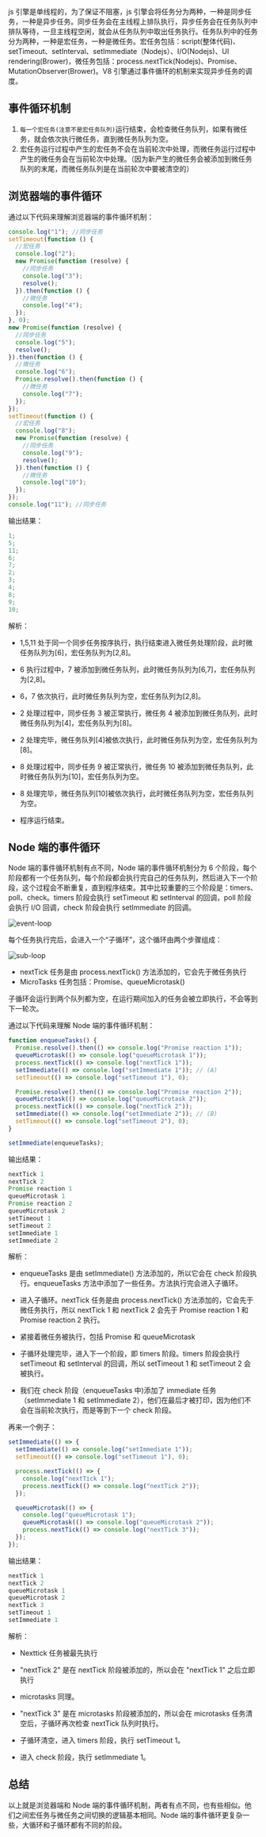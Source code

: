 js 引擎是单线程的，为了保证不阻塞，js 引擎会将任务分为两种，一种是同步任务，一种是异步任务。同步任务会在主线程上排队执行，异步任务会在任务队列中排队等待，一旦主线程空闲，就会从任务队列中取出任务执行。任务队列中的任务分为两种，一种是宏任务，一种是微任务。宏任务包括：script(整体代码)、setTimeout、setInterval、setImmediate（Nodejs）、I/O(Nodejs)、UI rendering(Brower)，微任务包括：process.nextTick(Nodejs)、Promise、MutationObserver(Brower)。V8 引擎通过事件循环的机制来实现异步任务的调度。

## 事件循环机制

1. `每一个宏任务(注意不是宏任务队列)`运行结束，会检查微任务队列，如果有微任务，就会依次执行微任务，直到微任务队列为空。
2. 宏任务运行过程中产生的宏任务不会在当前轮次中处理，而微任务运行过程中产生的微任务会在当前轮次中处理。（因为新产生的微任务会被添加到微任务队列的末尾，而微任务队列是在当前轮次中要被清空的）

## 浏览器端的事件循环

通过以下代码来理解浏览器端的事件循环机制：

```js
console.log("1"); //同步任务
setTimeout(function () {
  //宏任务
  console.log("2");
  new Promise(function (resolve) {
    //同步任务
    console.log("3");
    resolve();
  }).then(function () {
    //微任务
    console.log("4");
  });
}, 0);
new Promise(function (resolve) {
  //同步任务
  console.log("5");
  resolve();
}).then(function () {
  //微任务
  console.log("6");
  Promise.resolve().then(function () {
    //微任务
    console.log("7");
  });
});
setTimeout(function () {
  //宏任务
  console.log("8");
  new Promise(function (resolve) {
    //同步任务
    console.log("9");
    resolve();
  }).then(function () {
    //微任务
    console.log("10");
  });
});
console.log("11"); //同步任务
```

输出结果：

```js
1;
5;
11;
6;
7;
2;
3;
4;
8;
9;
10;
```

解析：

- 1,5,11 处于同一个同步任务按序执行，执行结束进入微任务处理阶段，此时微任务队列为[6]，宏任务队列为[2,8]。

- 6 执行过程中，7 被添加到微任务队列，此时微任务队列为[6,7]，宏任务队列为[2,8]。

- 6，7 依次执行，此时微任务队列为空，宏任务队列为[2,8]。

- 2 处理过程中，同步任务 3 被正常执行，微任务 4 被添加到微任务队列，此时微任务队列为[4]，宏任务队列为[8]。

- 2 处理完毕，微任务队列[4]被依次执行，此时微任务队列为空，宏任务队列为[8]。

- 8 处理过程中，同步任务 9 被正常执行，微任务 10 被添加到微任务队列，此时微任务队列为[10]，宏任务队列为空。

- 8 处理完毕，微任务队列[10]被依次执行，此时微任务队列为空，宏任务队列为空。

- 程序运行结束。

## Node 端的事件循环

Node 端的事件循环机制有点不同，Node 端的事件循环机制分为 6 个阶段，每个阶段都有一个任务队列，每个阶段都会执行完自己的任务队列，然后进入下一个阶段，这个过程会不断重复，直到程序结束。其中比较重要的三个阶段是：timers、poll、check。timers 阶段会执行 setTimeout 和 setInterval 的回调，poll 阶段会执行 I/O 回调，check 阶段会执行 setImmediate 的回调。

![event-loop](./img/eventloop.png)

每个任务执行完后，会进入一个“子循环”，这个循环由两个步骤组成：

![sub-loop](./img/subloop.png)

- nextTick 任务是由 process.nextTick() 方法添加的，它会先于微任务执行
- MicroTasks 任务包括：Promise、queueMicrotask()

子循环会运行到两个队列都为空，在运行期间加入的任务会被立即执行，不会等到下一轮次。

通过以下代码来理解 Node 端的事件循环机制：

```js
function enqueueTasks() {
  Promise.resolve().then(() => console.log("Promise reaction 1"));
  queueMicrotask(() => console.log("queueMicrotask 1"));
  process.nextTick(() => console.log("nextTick 1"));
  setImmediate(() => console.log("setImmediate 1")); // (A)
  setTimeout(() => console.log("setTimeout 1"), 0);

  Promise.resolve().then(() => console.log("Promise reaction 2"));
  queueMicrotask(() => console.log("queueMicrotask 2"));
  process.nextTick(() => console.log("nextTick 2"));
  setImmediate(() => console.log("setImmediate 2")); // (B)
  setTimeout(() => console.log("setTimeout 2"), 0);
}

setImmediate(enqueueTasks);
```

输出结果：

```js
nextTick 1
nextTick 2
Promise reaction 1
queueMicrotask 1
Promise reaction 2
queueMicrotask 2
setTimeout 1
setTimeout 2
setImmediate 1
setImmediate 2
```

解析：

- enqueueTasks 是由 setImmediate() 方法添加的，所以它会在 check 阶段执行。enqueueTasks 方法中添加了一些任务。方法执行完会进入子循环。

- 进入子循环。nextTick 任务是由 process.nextTick() 方法添加的，它会先于微任务执行，所以 nextTick 1 和 nextTick 2 会先于 Promise reaction 1 和 Promise reaction 2 执行。

- 紧接着微任务被执行，包括 Promise 和 queueMicrotask

- 子循环处理完毕，进入下一个阶段，即 timers 阶段。timers 阶段会执行 setTimeout 和 setInterval 的回调，所以 setTimeout 1 和 setTimeout 2 会被执行。

- 我们在 check 阶段（enqueueTasks 中)添加了 immediate 任务（setImmediate 1 和 setImmediate 2），他们在最后才被打印，因为他们不会在当前轮次执行，而是等到下一个 check 阶段。

再来一个例子：

```js
setImmediate(() => {
  setImmediate(() => console.log("setImmediate 1"));
  setTimeout(() => console.log("setTimeout 1"), 0);

  process.nextTick(() => {
    console.log("nextTick 1");
    process.nextTick(() => console.log("nextTick 2"));
  });

  queueMicrotask(() => {
    console.log("queueMicrotask 1");
    queueMicrotask(() => console.log("queueMicrotask 2"));
    process.nextTick(() => console.log("nextTick 3"));
  });
});
```

输出结果：

```js
nextTick 1
nextTick 2
queueMicrotask 1
queueMicrotask 2
nextTick 3
setTimeout 1
setImmediate 1
```

解析：

- Nexttick 任务被最先执行

- "nextTick 2" 是在 nextTick 阶段被添加的，所以会在 "nextTick 1" 之后立即执行

- microtasks 同理。

- "nextTick 3" 是在 microtasks 阶段被添加的，所以会在 microtasks 任务清空后，子循环再次检查 nextTick 队列时执行。

- 子循环清空，进入 timers 阶段，执行 setTimeout 1。

- 进入 check 阶段，执行 setImmediate 1。

## 总结

以上就是浏览器端和 Node 端的事件循环机制，两者有点不同，也有些相似。他们之间宏任务与微任务之间切换的逻辑基本相同。Node 端的事件循环更复杂一些，大循环和子循环都有不同的阶段。
